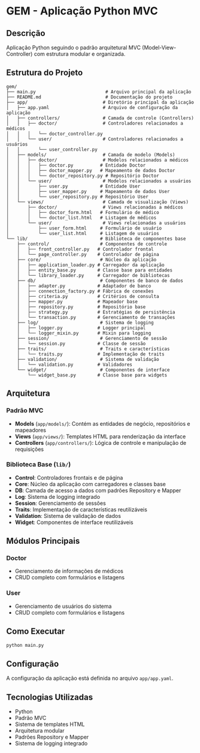 # GEM - Aplicação Python MVC

## Descrição

Aplicação Python seguindo o padrão arquitetural MVC (Model-View-Controller) com estrutura modular e organizada.

## Estrutura do Projeto

```text
gem/
├── main.py                          # Arquivo principal da aplicação
├── README.md                        # Documentação do projeto
├── app/                            # Diretório principal da aplicação
│   ├── app.yaml                    # Arquivo de configuração da aplicação
│   ├── controllers/                # Camada de controle (Controllers)
│   │   ├── doctor/                 # Controladores relacionados a médicos
│   │   │   └── doctor_controller.py
│   │   └── user/                   # Controladores relacionados a usuários
│   │       └── user_controller.py
│   ├── models/                     # Camada de modelo (Models)
│   │   ├── doctor/                 # Modelos relacionados a médicos
│   │   │   ├── doctor.py          # Entidade Doctor
│   │   │   ├── doctor_mapper.py   # Mapeamento de dados Doctor
│   │   │   └── doctor_repository.py # Repositório Doctor
│   │   └── user/                   # Modelos relacionados a usuários
│   │       ├── user.py            # Entidade User
│   │       ├── user_mapper.py     # Mapeamento de dados User
│   │       └── user_repository.py # Repositório User
│   └── views/                      # Camada de visualização (Views)
│       ├── doctor/                 # Views relacionadas a médicos
│       │   ├── doctor_form.html   # Formulário de médico
│       │   └── doctor_list.html   # Listagem de médicos
│       └── user/                   # Views relacionadas a usuários
│           ├── user_form.html     # Formulário de usuário
│           └── user_list.html     # Listagem de usuários
└── lib/                           # Biblioteca de componentes base
    ├── control/                   # Componentes de controle
    │   ├── front_controller.py   # Controlador frontal
    │   └── page_controller.py    # Controlador de página
    ├── core/                      # Núcleo da aplicação
    │   ├── application_loader.py # Carregador da aplicação
    │   ├── entity_base.py        # Classe base para entidades
    │   └── library_loader.py     # Carregador de bibliotecas
    ├── db/                        # Componentes de banco de dados
    │   ├── adapter.py            # Adaptador de banco
    │   ├── connection_factory.py # Fábrica de conexões
    │   ├── criteria.py           # Critérios de consulta
    │   ├── mapper.py             # Mapeador base
    │   ├── repository.py         # Repositório base
    │   ├── strategy.py           # Estratégias de persistência
    │   └── transaction.py        # Gerenciamento de transações
    ├── log/                       # Sistema de logging
    │   ├── logger.py             # Logger principal
    │   └── logger_mixin.py       # Mixin para logging
    ├── session/                   # Gerenciamento de sessão
    │   └── session.py            # Classe de sessão
    ├── traits/                    # Traits e características
    │   └── traits.py             # Implementação de traits
    ├── validation/                # Sistema de validação
    │   └── validation.py         # Validadores
    └── widget/                    # Componentes de interface
        └── widget_base.py        # Classe base para widgets
```

## Arquitetura

### Padrão MVC

- **Models** (`app/models/`): Contém as entidades de negócio, repositórios e mapeadores
- **Views** (`app/views/`): Templates HTML para renderização da interface
- **Controllers** (`app/controllers/`): Lógica de controle e manipulação de requisições

### Biblioteca Base (`lib/`)

- **Control**: Controladores frontais e de página
- **Core**: Núcleo da aplicação com carregadores e classes base
- **DB**: Camada de acesso a dados com padrões Repository e Mapper
- **Log**: Sistema de logging integrado
- **Session**: Gerenciamento de sessões
- **Traits**: Implementação de características reutilizáveis
- **Validation**: Sistema de validação de dados
- **Widget**: Componentes de interface reutilizáveis

## Módulos Principais

### Doctor

- Gerenciamento de informações de médicos
- CRUD completo com formulários e listagens

### User

- Gerenciamento de usuários do sistema
- CRUD completo com formulários e listagens

## Como Executar

```bash
python main.py
```

## Configuração

A configuração da aplicação está definida no arquivo `app/app.yaml`.

## Tecnologias Utilizadas

- Python
- Padrão MVC
- Sistema de templates HTML
- Arquitetura modular
- Padrões Repository e Mapper
- Sistema de logging integrado
